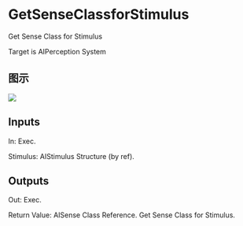 # GetSenseClassforStimulus

Get Sense Class for Stimulus

Target is AIPerception System

## 图示

![]($-20221218-17481421.png)

## Inputs

In: Exec.

Stimulus: AIStimulus Structure (by ref).  

## Outputs

Out: Exec.

Return Value: AISense Class Reference. Get Sense Class for Stimulus.

